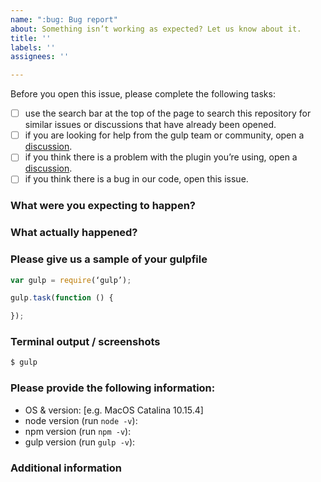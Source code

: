 ```yaml
---
name: ":bug: Bug report"
about: Something isn’t working as expected? Let us know about it.
title: ''
labels: ''
assignees: ''

---
```


Before you open this issue, please complete the following tasks:

* [ ] use the search bar at the top of the page to search this repository for similar issues or discussions that have already been opened.
* [ ] if you are looking for help from the gulp team or community, open a [discussion]().
* [ ] if you think there is a problem with the plugin you’re using, open a [discussion]().
* [ ] if you think there is a bug in our code, open this issue.

### What were you expecting to happen?

### What actually happened?

### Please give us a sample of your gulpfile
<!--
These are some good ways to share your gulpfile with us so we can better help.
* Link us to your repository
* Provide us with a sandbox environment containing your gulpfile
    * You could use https://codesandbox.io/ or https://glitch.com/
* Copy your code below if you are unable to do the above options

We know that you might not be able to show us your private gulpfile, but we need a sample to help us understand the problem. If you cannot share your gulpfile, please create a sample that has been reduced to only the part that’s not working.
--> 
```js
var gulp = require(‘gulp’);

gulp.task(function () {

});
```

### Terminal output / screenshots
<!-- We need to understand what you are seeing in your terminal, so please copy the output (or screenshots of the output) below. -->

```sh
$ gulp
```

### Please provide the following information:
 - OS & version: [e.g. MacOS Catalina 10.15.4]
 - node version (run `node -v`): 
 - npm version (run `npm -v`):
 - gulp version (run `gulp -v`): 

### Additional information
<!-- Add any other information you might have about the problem here. -->
